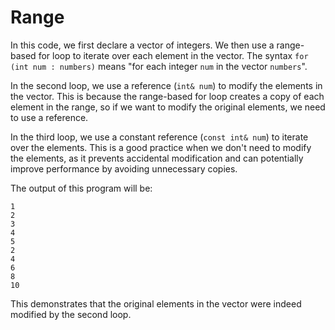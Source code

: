 # Range
In this code, we first declare a vector of integers. We then use a range-based for loop to iterate over each element in the vector. The syntax `for (int num : numbers)` means "for each integer `num` in the vector `numbers`". 

In the second loop, we use a reference (`int& num`) to modify the elements in the vector. This is because the range-based for loop creates a copy of each element in the range, so if we want to modify the original elements, we need to use a reference.

In the third loop, we use a constant reference (`const int& num`) to iterate over the elements. This is a good practice when we don't need to modify the elements, as it prevents accidental modification and can potentially improve performance by avoiding unnecessary copies.

The output of this program will be:

```
1
2
3
4
5
2
4
6
8
10
```

This demonstrates that the original elements in the vector were indeed modified by the second loop.